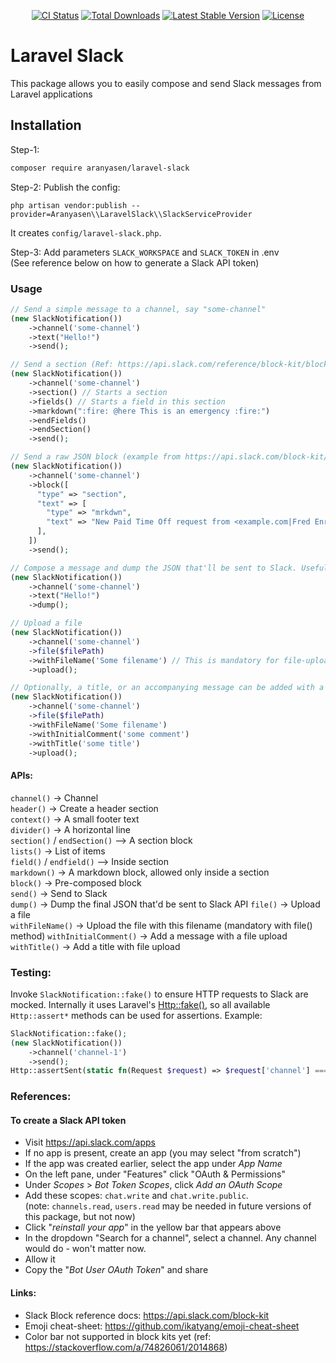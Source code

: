<p align="center">
<a href="https://github.com/senaranya/laravel-slack/actions"><img src="https://github.com/senaranya/laravel-slack/actions/workflows/main_ci.yml/badge.svg?branch=master" alt="CI Status"></a>
<a href="https://packagist.org/packages/aranyasen/laravel-slack"><img src="https://poser.pugx.org/aranyasen/laravel-slack/downloads" alt="Total Downloads"></a>
<a href="https://packagist.org/packages/aranyasen/laravel-slack"><img src="https://poser.pugx.org/aranyasen/laravel-slack/v/stable" alt="Latest Stable Version"></a>
<a href="https://packagist.org/packages/aranyasen/laravel-slack"><img src="https://poser.pugx.org/aranyasen/laravel-slack/license" alt="License"></a>
</p>

# Laravel Slack

This package allows you to easily compose and send Slack messages from Laravel applications

## Installation

Step-1:
```sh
composer require aranyasen/laravel-slack
```
Step-2: Publish the config:
```shell
php artisan vendor:publish --provider=Aranyasen\\LaravelSlack\\SlackServiceProvider
```
It creates `config/laravel-slack.php`.

Step-3:
Add parameters `SLACK_WORKSPACE` and `SLACK_TOKEN` in .env  
(See reference below on how to generate a Slack API token)

### Usage
```php
// Send a simple message to a channel, say "some-channel"
(new SlackNotification())
    ->channel('some-channel')
    ->text("Hello!")
    ->send();

// Send a section (Ref: https://api.slack.com/reference/block-kit/blocks#section)
(new SlackNotification())
    ->channel('some-channel')
    ->section() // Starts a section
    ->fields() // Starts a field in this section
    ->markdown(":fire: @here This is an emergency :fire:")
    ->endFields()
    ->endSection()
    ->send();

// Send a raw JSON block (example from https://api.slack.com/block-kit/building#block_basics)
(new SlackNotification())
    ->channel('some-channel')
    ->block([
      "type" => "section",
      "text" => [
        "type" => "mrkdwn",
        "text" => "New Paid Time Off request from <example.com|Fred Enriquez>\n\n<https://example.com|View request>",
      ],
    ])
    ->send();

// Compose a message and dump the JSON that'll be sent to Slack. Useful for debugging.
(new SlackNotification())
    ->channel('some-channel')
    ->text("Hello!")
    ->dump();

// Upload a file
(new SlackNotification())
    ->channel('some-channel')
    ->file($filePath)
    ->withFileName('Some filename') // This is mandatory for file-uploads
    ->upload();

// Optionally, a title, or an accompanying message can be added with a file
(new SlackNotification())
    ->channel('some-channel')
    ->file($filePath)
    ->withFileName('Some filename')
    ->withInitialComment('some comment')
    ->withTitle('some title')
    ->upload();
```
#### APIs:
`channel()`   -> Channel  
`header()`    -> Create a header section  
`context()`   -> A small footer text  
`divider()`   -> A horizontal line  
`section()` / `endSection()` --> A section block  
`lists()`     -> List of items  
`field()` / `endfield()` --> Inside section  
`markdown()`  -> A markdown block, allowed only inside a section  
`block()`     -> Pre-composed block  
`send()`      -> Send to Slack  
`dump()`      -> Dump the final JSON that'd be sent to Slack API
`file()`      -> Upload a file  
`withFileName()` -> Upload the file with this filename (mandatory with file() method)
`withInitialComment()` -> Add a message with a file upload
`withTitle()` -> Add a title with file upload

### Testing:
Invoke `SlackNotification::fake()` to ensure HTTP requests to Slack are mocked. Internally it uses Laravel's [Http::fake()](https://laravel.com/docs/10.x/http-client#testing),
so all available `Http::assert*` methods can be used for assertions.
Example:
```php
SlackNotification::fake();
(new SlackNotification())
    ->channel('channel-1')
    ->send();
Http::assertSent(static fn(Request $request) => $request['channel'] === 'channel-1');
```

### References:

#### To create a Slack API token
* Visit https://api.slack.com/apps
* If no app is present, create an app (you may select "from scratch")
* If the app was created earlier, select the app under *App Name*
* On the left pane, under "Features" click "OAuth & Permissions"
* Under _Scopes_ > _Bot Token Scopes_, click _Add an OAuth Scope_
* Add these scopes: `chat.write` and `chat.write.public`.  
  (note: `channels.read`, `users.read` may be needed in future versions of this package, but not now)
* Click "_reinstall your app_" in the yellow bar that appears above
* In the dropdown "Search for a channel", select a channel. Any channel would do - won't matter now.
* Allow it
* Copy the "_Bot User OAuth Token_" and share

#### Links:
* Slack Block reference docs: https://api.slack.com/block-kit
* Emoji cheat-sheet: https://github.com/ikatyang/emoji-cheat-sheet
* Color bar not supported in block kits yet (ref: https://stackoverflow.com/a/74826061/2014868)
